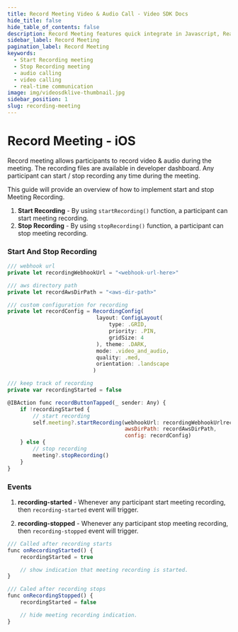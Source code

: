 ```yaml
---
title: Record Meeting Video & Audio Call - Video SDK Docs
hide_title: false
hide_table_of_contents: false
description: Record Meeting features quick integrate in Javascript, React JS, Android, IOS, React Native, Flutter with Video SDK to add live video & audio conferencing to your applications.
sidebar_label: Record Meeting
pagination_label: Record Meeting
keywords:
  - Start Recording meeting
  - Stop Recording meeting
  - audio calling
  - video calling
  - real-time communication
image: img/videosdklive-thumbnail.jpg
sidebar_position: 1
slug: recording-meeting
---
```


# Record Meeting - iOS

Record meeting allows participants to record video & audio during the meeting. The recording files are available in developer dashboard.
Any participant can start / stop recording any time during the meeting.

This guide will provide an overview of how to implement start and stop Meeting Recording.

1. **Start Recording** - By using `startRecording()` function, a participant can start meeting recording.
2. **Stop Recording** - By using `stopRecording()` function, a participant can stop meeting recording.

### Start And Stop Recording

```js
/// webhook url
private let recordingWebhookUrl = "<webhook-url-here>"

/// aws directory path
private let recordAwsDirPath = "<aws-dir-path>"

/// custom configuration for recording
private let recordConfig = RecordingConfig(
                            layout: ConfigLayout(
                                type: .GRID, 
                                priority: .PIN, 
                                gridSize: 4
                            ), theme: .DARK, 
                            mode: .video_and_audio, 
                            quality: .med, 
                            orientation: .landscape
                           )

/// keep track of recording
private var recordingStarted = false

@IBAction func recordButtonTapped(_ sender: Any) {
    if !recordingStarted {
        // start recording
        self.meeting?.startRecording(webhookUrl: recordingWebhookUrlrecordingWebhookUrl,
                                     awsDirPath: recordAwsDirPath, 
                                     config: recordConfig)
    } else {
        // stop recording
        meeting?.stopRecording()
    }
}
```

### Events

1. **recording-started** - Whenever any participant start meeting recording, then `recording-started` event will trigger.

2. **recording-stopped** - Whenever any participant stop meeting recording, then `recording-stopped` event will trigger.

```js
/// Called after recording starts
func onRecordingStarted() {
    recordingStarted = true

    // show indication that meeting recording is started.
}

/// Caled after recording stops
func onRecordingStopped() {
    recordingStarted = false

    // hide meeting recording indication.
}
```
